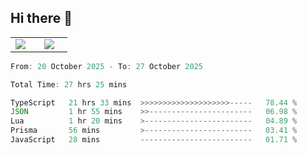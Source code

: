 ## Hi there 👋

<p align="center">
  <table align="center">
  <tr border="none">
  <td width="35%" align="center">
    <img  align="center"  src="http://github-profile-summary-cards.vercel.app/api/cards/stats?username=ricepunk&theme=github_dark" />
  </td>
    
  <td width="65%" align="center">
    <img  align="center"  src="http://github-profile-summary-cards.vercel.app/api/cards/profile-details?username=ricepunk&theme=github_dark" />
  </td>
  </tr>
  </table>
</p>

<!--START_SECTION:waka-->

```typescript
From: 20 October 2025 - To: 27 October 2025

Total Time: 27 hrs 25 mins

TypeScript   21 hrs 33 mins  >>>>>>>>>>>>>>>>>>>>-----   78.44 %
JSON         1 hr 55 mins    >>-----------------------   06.98 %
Lua          1 hr 20 mins    >------------------------   04.89 %
Prisma       56 mins         >------------------------   03.41 %
JavaScript   28 mins         -------------------------   01.71 %
```

<!--END_SECTION:waka-->
